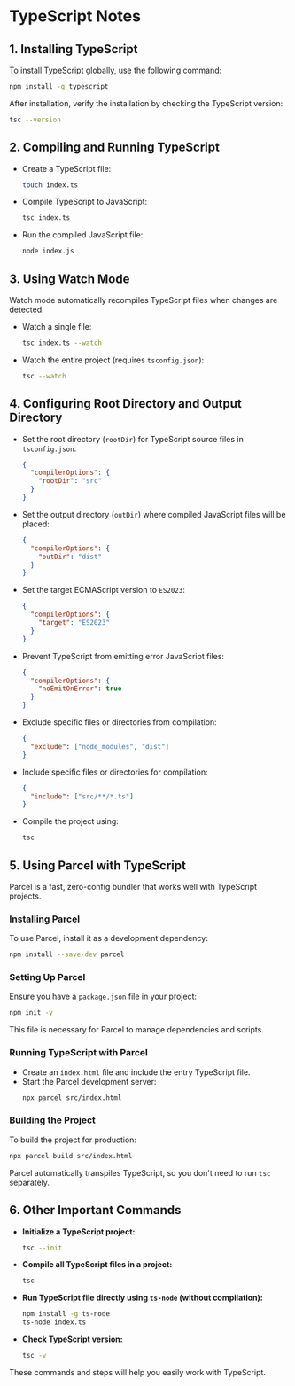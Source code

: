 # TypeScript Notes

## 1. Installing TypeScript
To install TypeScript globally, use the following command:
```sh
npm install -g typescript
```
After installation, verify the installation by checking the TypeScript version:
```sh
tsc --version
```

## 2. Compiling and Running TypeScript
- Create a TypeScript file:
  ```sh
  touch index.ts
  ```
- Compile TypeScript to JavaScript:
  ```sh
  tsc index.ts
  ```
- Run the compiled JavaScript file:
  ```sh
  node index.js
  ```

## 3. Using Watch Mode
Watch mode automatically recompiles TypeScript files when changes are detected.
- Watch a single file:
  ```sh
  tsc index.ts --watch
  ```
- Watch the entire project (requires `tsconfig.json`):
  ```sh
  tsc --watch
  ```

## 4. Configuring Root Directory and Output Directory
- Set the root directory (`rootDir`) for TypeScript source files in `tsconfig.json`:
  ```json
  {
    "compilerOptions": {
      "rootDir": "src"
    }
  }
  ```
- Set the output directory (`outDir`) where compiled JavaScript files will be placed:
  ```json
  {
    "compilerOptions": {
      "outDir": "dist"
    }
  }
  ```
- Set the target ECMAScript version to `ES2023`:
  ```json
  {
    "compilerOptions": {
      "target": "ES2023"
    }
  }
  ```
- Prevent TypeScript from emitting error JavaScript files:
  ```json
  {
    "compilerOptions": {
      "noEmitOnError": true
    }
  }
  ```
- Exclude specific files or directories from compilation:
  ```json
  {
    "exclude": ["node_modules", "dist"]
  }
  ```
- Include specific files or directories for compilation:
  ```json
  {
    "include": ["src/**/*.ts"]
  }
  ```
- Compile the project using:
  ```sh
  tsc
  ```

## 5. Using Parcel with TypeScript
Parcel is a fast, zero-config bundler that works well with TypeScript projects.

### Installing Parcel
To use Parcel, install it as a development dependency:
```sh
npm install --save-dev parcel
```

### Setting Up Parcel
Ensure you have a `package.json` file in your project:
```sh
npm init -y
```
This file is necessary for Parcel to manage dependencies and scripts.

### Running TypeScript with Parcel
- Create an `index.html` file and include the entry TypeScript file.
- Start the Parcel development server:
  ```sh
  npx parcel src/index.html
  ```

### Building the Project
To build the project for production:
```sh
npx parcel build src/index.html
```

Parcel automatically transpiles TypeScript, so you don't need to run `tsc` separately.

## 6. Other Important Commands
- **Initialize a TypeScript project:**
  ```sh
  tsc --init
  ```
- **Compile all TypeScript files in a project:**
  ```sh
  tsc
  ```
- **Run TypeScript file directly using `ts-node` (without compilation):**
  ```sh
  npm install -g ts-node
  ts-node index.ts
  ```
- **Check TypeScript version:**
  ```sh
  tsc -v
  ```

These commands and steps will help you easily work with TypeScript.
